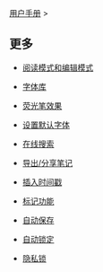 [用户手册](/dragonnest/drawnote/manual/zh) >



更多
---

- [阅读模式和编辑模式](reading_mode_and_editing_mode.md)

- [字体库](font_library.md)

- [荧光笔效果](highlighter_effect.md)

- [设置默认字体](set_default_font.md)

- [在线搜索](online_search.md)

- [导出/分享笔记](export_share_notes.md)

- [插入时间戳](insert_timestamp.md)

- [标记功能](marking_function.md)

- [自动保存](autosave.md)

- [自动锁定](automatic_locking.md)

- [隐私锁](privacy_lock.md)
